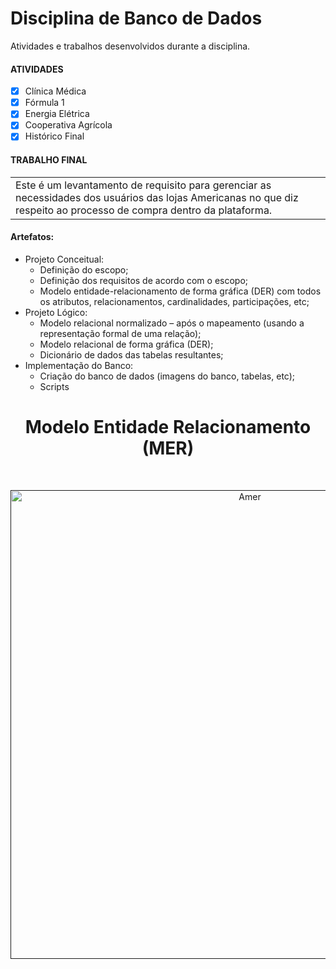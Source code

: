 
# Disciplina de Banco de Dados

Atividades e trabalhos desenvolvidos durante a disciplina.

#### ATIVIDADES
- [x] Clínica Médica
- [x] Fórmula 1
- [x] Energia Elétrica
- [x] Cooperativa Agrícola
- [x] Histórico Final

#### TRABALHO FINAL

<table>
<tr>
<td>
	Este é um levantamento de requisito para gerenciar as necessidades dos usuários das lojas Americanas no que diz respeito ao processo de compra dentro da plataforma.
	</td>
</tr>
</table> 

#### Artefatos:
-  Projeto Conceitual:
	- Definição do escopo;
	- Definição dos requisitos de acordo com o escopo;
	- Modelo entidade-relacionamento de forma gráfica (DER) com todos os atributos, relacionamentos, cardinalidades, participações, etc;
- Projeto Lógico:
	- Modelo relacional normalizado – após o mapeamento
(usando a representação formal de uma relação);
	- Modelo relacional de forma gráfica (DER);
	- Dicionário de dados das tabelas resultantes;
- Implementação do Banco:
	- Criação do banco de dados (imagens do banco, tabelas, etc);
	- Scripts
<h1 align="center"> Modelo Entidade Relacionamento<br> (MER) </h1> <br>
<p align="center">
  <a href="" align="center">
      <img alt="Amer" title="AMer" src="https://github.com/jamillyvb/Banco-de-dados/assets/59182376/29b41ca4-2561-4b28-b019-9a13d6534c6f" width="750">
  </a>
</p>
